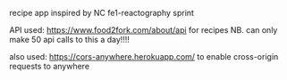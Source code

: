 recipe app inspired by NC fe1-reactography sprint

API used: https://www.food2fork.com/about/api for recipes
NB. can only make 50 api calls to this a day!!!!

also used: https://cors-anywhere.herokuapp.com/ to enable cross-origin requests to anywhere
